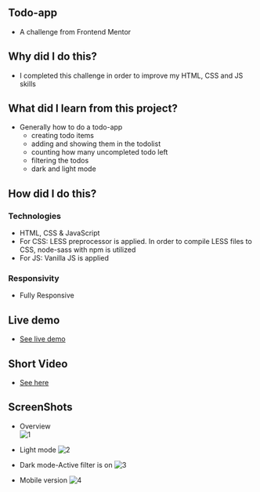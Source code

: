 ## Todo-app
- A challenge from Frontend Mentor
 
 ## Why did I do this?
- I completed this challenge in order to improve my HTML, CSS and JS skills
 
 ## What did I learn from this project?
- Generally how to do a todo-app
  - creating todo items
  - adding and showing them in the todolist
  - counting how many uncompleted todo left
  - filtering the todos
  - dark and light mode
 
 ## How did I do this?
 ### Technologies
- HTML, CSS & JavaScript
- For CSS: LESS preprocessor is applied. In order to compile LESS files to CSS, node-sass with npm is utilized
- For JS: Vanilla JS is applied
 
 ### Responsivity
- Fully Responsive

## Live demo
- [See live demo](https://todo-app-peach.vercel.app/)

## Short Video
- [See here](https://user-images.githubusercontent.com/72968539/103219521-3dd2be00-491e-11eb-8976-02d07434ce8f.mp4)

## ScreenShots
- Overview <br>
![1](https://user-images.githubusercontent.com/72968539/103219840-116b7180-491f-11eb-9c9e-5b618c4bfaa7.jpg)

- Light mode
![2](https://user-images.githubusercontent.com/72968539/103219919-395ad500-491f-11eb-9384-b6c5ae3a5284.png)

- Dark mode-Active filter is on
![3](https://user-images.githubusercontent.com/72968539/103219947-4b3c7800-491f-11eb-8abe-c26ed49d5b1c.png)

- Mobile version
![4](https://user-images.githubusercontent.com/72968539/103219974-60190b80-491f-11eb-9026-eaea857bad18.png)

